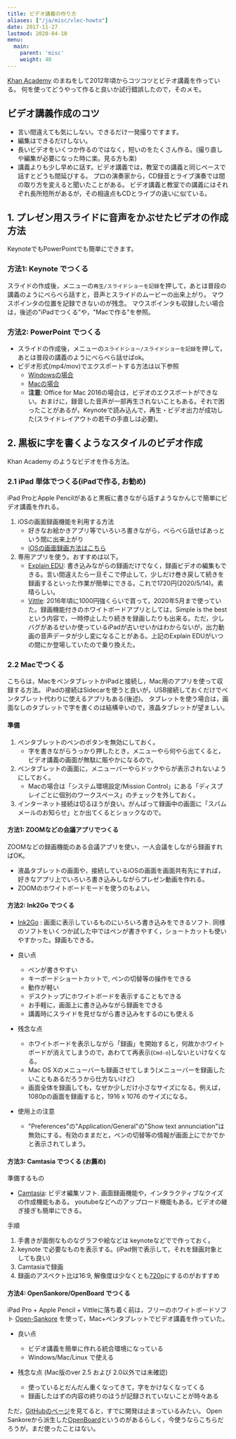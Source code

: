 ```yaml
---
title: ビデオ講義の作り方
aliases: ["/ja/misc/vlec-howto"]
date: 2017-11-27
lastmod: 2020-04-10
menu:
  main:
    parent: 'misc'
    weight: 40
---
```


[Khan Academy](https://ja.khanacademy.org/) のまねをして2012年頃からコツコツとビテオ講義を作っている。
何を使ってどうやって作ると良いか試行錯誤したので，そのメモ。

## ビデオ講義作成のコツ

- 言い間違えても気にしない。できるだけ一発撮りですます。
- 編集はできるだけしない。
- 長いビデオをいくつか作るのではなく，短いのをたくさん作る。(撮り直しや編集が必要になった時に楽。見る方も楽)
- 講義よりも少し早めに話す。ビデオ講義では，教室での講義と同じペースで話すとどうも間延びする。
プロの演奏家から，CD録音とライブ演奏では間の取り方を変えると聞いたことがある。
ビデオ講義と教室での講義にはそれぞれ長所短所があるが，その相違点もCDとライブの違いに似ている。


## 1. プレゼン用スライドに音声をかぶせたビデオの作成方法

KeynoteでもPowerPointでも簡単にできます。

### 方法1: Keynote でつくる

スライドの作成後，メニューの`再生/スライドショーを記録`を押して，あとは普段の講義のようにべらべら話すと，音声とスライドのムービーの出来上がり。
マウスポインタの位置を記録できないのが残念。
マウスポインタも収録したい場合は，後述の"iPadでつくる"や，"Macで作る"を参照。

### 方法2: PowerPoint でつくる

- スライドの作成後，メニューの`スライドショー/スライドショーを記録`を押して，あとは普段の講義のようにべらべら話せばok。
- ビデオ形式(mp4/mov)でエクスポートする方法は以下参照
	- [Windowsの場合](https://support.office.com/ja-jp/article/%E3%83%97%E3%83%AC%E3%82%BC%E3%83%B3%E3%83%86%E3%83%BC%E3%82%B7%E3%83%A7%E3%83%B3%E3%82%92%E3%83%93%E3%83%87%E3%82%AA%E3%81%AB%E5%A4%89%E6%8F%9B%E3%81%99%E3%82%8B-c140551f-cb37-4818-b5d4-3e30815c3e83)
	- [Macの場合](https://support.office.com/ja-jp/article/powerpoint-for-mac-%E3%81%AE%E3%83%97%E3%83%AC%E3%82%BC%E3%83%B3%E3%83%86%E3%83%BC%E3%82%B7%E3%83%A7%E3%83%B3%E3%82%92%E5%88%A5%E3%81%AE%E3%83%95%E3%82%A1%E3%82%A4%E3%83%AB%E5%BD%A2%E5%BC%8F%E3%81%A7%E3%82%A8%E3%82%AF%E3%82%B9%E3%83%9D%E3%83%BC%E3%83%88%E3%81%99%E3%82%8B-0547523c-56c4-4799-b5f7-6257907c09ee)
	- **注意**: Office for Mac 2016の場合は，ビデオのエクスポートができない。おまけに，録音した音声が一部再生されないこともある。それで困ったことがあるが，Keynoteで読み込んで，再生・ビデオ出力が成功した(スライドレイアウトの若干の手直しは必要)。


## 2. 黒板に字を書くようなスタイルのビデオ作成

Khan Academy のようなビデオを作る方法。

### 2.1 iPad 単体でつくる(iPadで作る, お勧め)

iPad ProとApple Pencilがあると黒板に書きながら話すようなかんじで簡単にビデオ講義を作れる。

1. iOSの画面録画機能を利用する方法
	- 好きなお絵かきアプリ等でいろいろ書きながら，べらべら話せばあっという間に出来上がり
	- [iOSの画面録画方法はこちら](https://support.apple.com/ja-jp/HT207935)
2. 専用アプリを使う。おすすめは以下。
	- [Explain EDU](https://apps.apple.com/jp/app/explain-edu/id431493086): 書き込みながらの録画だけでなく，録画ビデオの編集もできる。言い間違えたら一旦そこで停止して，少しだけ巻き戻して続きを録画するといった作業が簡単にできる。これで1720円(2020/5/14)。素晴らしい。
	- [Vittle](http://www.qrayon.com/home/vittle/): 2016年頃に1000円強くらいで買って，2020年5月まで使っていた。録画機能付きのホワイトボードアプリとしては，Simple is the bestという内容で，一時停止したり続きを録画したりも出来る。ただ，少しバグがあるせいか使っているiPadが古いせいかはわからないが，出力動画の音声データが少し変になることがある。上記のExplain EDUがいつの間にか登場していたので乗り換えた。

### 2.2 Macでつくる

こちらは，MacをペンタブレットかiPadと接続し，Mac用のアプリを使って収録する方法。
iPadの接続はSidecarを使うと良いが，USB接続しておくだけでペンタブレット代わりに使えるアプリもある(後述)。
タブレットを使う場合は，画面なしのタブレットで字を書くのは結構辛いので，液晶タブレットが望ましい。


#### 準備

1. ペンタブレットのペンのボタンを無効にしておく。
	- 字を書きながらうっかり押したとき，メニューやら何やら出てくると，ビデオ講義の画面が無駄に賑やかになるので。
2. ペンタブレットの画面に，メニューバーやらドックやらが表示されないようにしておく。
	- Macの場合は「システム環境設定/Mission Control」にある「ディスプレイごとに個別のワークスペース」のチェックを外しておく。
3. インターネット接続は切るほうが良い。がんばって録画中の画面に「スパムメールのお知らせ」とか出てくるとショックなので。


#### 方法1: ZOOMなどの会議アプリでつくる

ZOOMなどの録画機能のある会議アプリを使い，一人会議をしながら録画すればOK。

- 液晶タブレットの画面や，接続しているiOSの画面を画面共有先にすれば，好きなアプリ上でいろいろ書き込みしながらプレゼン動画を作れる。
- ZOOMのホワイトボードモードを使うのもよい。


#### 方法2: Ink2Go でつくる

- [Ink2Go](https://apps.apple.com/jp/app/ink2go/id413610320?mt=12) : 画面に表示しているものにいろいろ書き込みをできるソフト. 同様のソフトをいくつか試した中ではペンが書きやすく，ショートカットも使いやすかった。録画もできる。

- 良い点
	+ ペンが書きやすい
	+ キーボードショートカットで, ペンの切替等の操作をできる
	+ 動作が軽い
	+ デスクトップにホワイトボードを表示することもできる
	+ お手軽に，画面上に書き込みながら録画をできる
	+ 講義時にスライドを見せながら書き込みをするのにも使える
- 残念な点
	+ ホワイトボードを表示しながら「録画」を開始すると，何故かホワイトボードが消えてしまうので，あわてて再表示(`Cmd-o`)しないといけなくなる。
	+ Mac OS Xのメニューバーも録画させてしまう(メニューバーを録画したいこともあるだろうから仕方ないけど)
	+ 画面全体を録画しても，なぜか少しだけ小さなサイズになる。例えば，1080pの画面を録画すると，1916 x 1076 のサイズになる。
- 使用上の注意
	+ "Preferences"の"Application/General"の"Show text annunciation"は無効にする。有効のままだと，ペンの切替等の情報が画面上にでかでかと表示されてしまう。

#### 方法3: Camtasia でつくる (お薦め)

準備するもの

- [Camtasia](http://www.techsmith.co.jp/camtasia.html?gclid=Cj0KEQjwxd6oBRCRoMrWmLOCvI4BEiQAYyZdkQQBW26VhUB4aYDdGs87XPNiyOjSk039ZLG9c44_aAwaAl_O8P8HAQ): ビデオ編集ソフト. 画面録画機能や，インタラクティブなクイズの作成機能もある。 youtubeなどへのアップロード機能もある。ビデオの継ぎ接ぎも簡単にできる。


手順

1. 手書きが面倒なものなグラフや絵などは keynoteなどでで作っておく。
2. keynote で必要なものを表示する。(iPad側で表示して，それを録画対象としても良い)
3. Camtasiaで録画
4. 録画のアスペクト比は16:9, 解像度は少なくとも[720p](https://support.google.com/youtube/answer/1722171?hl=ja)にするのがおすすめ

#### 方法4: OpenSankore/OpenBoard でつくる

iPad Pro + Apple Pencil + Vittleに落ち着く前は，フリーのホワイトボードソフト [Open-Sankore](http://open-sankore.org) を使って，Mac+ペンタブレットでビデオ講義を作っていた。

- 良い点
	+ ビデオ講義を簡単に作れる統合環境になっている
	+ Windows/Mac/Linux で使える

- 残念な点 (Mac版のver 2.5 および 2.0以外では未確認)
	+ 使っているとだんだん重くなってきて，字をかけなくなってくる
	+ 録画したはずの内容の終りのほうが記録されていないことが時々ある

ただ，[GitHubのページ](https://github.com/Sankore)を見てると，すでに開発は止まっているみたい。
Open Sankoreから派生した[OpenBoard](http://openboard.ch/index.en.html)というのがあるらしく，今使うならこちらだろうが，まだ使ったことはない。

